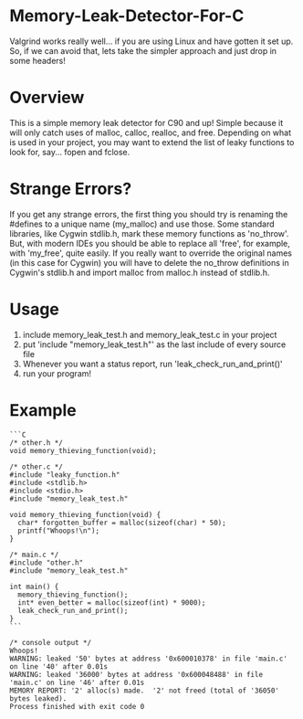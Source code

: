 # Memory-Leak-Detector-For-C
Valgrind works really well... if you are using Linux and have gotten it set up.  So, if we can avoid that, lets take the simpler approach and just drop in some headers!

# Overview
This is a simple memory leak detector for C90 and up!  Simple because it will only catch
uses of malloc, calloc, realloc, and free.  Depending on what is used in your project,
you may want to extend the list of leaky functions to look for, say... fopen and fclose.

# Strange Errors?
If you get any strange errors, the first thing you should try is renaming the #defines to a unique name
(my_malloc) and use those.  Some standard libraries, like Cygwin stdlib.h, mark these memory functions as
'no_throw'.  But, with modern IDEs you should be able to replace all 'free', for example, with 'my_free', quite
easily.  If you really want to override the original names (in this case for Cygwin) you will have to delete the
no_throw definitions in Cygwin's stdlib.h and import malloc from malloc.h instead of stdlib.h.

# Usage
1. include memory_leak_test.h and memory_leak_test.c in your project
2. put 'include "memory_leak_test.h"' as the last include of every source file
3. Whenever you want a status report, run 'leak_check_run_and_print()'
4. run your program!

# Example
    ```C
    /* other.h */
    void memory_thieving_function(void);

    /* other.c */
    #include "leaky_function.h"
    #include <stdlib.h>
    #include <stdio.h>
    #include "memory_leak_test.h"
    
    void memory_thieving_function(void) {
      char* forgotten_buffer = malloc(sizeof(char) * 50);
      printf("Whoops!\n");
    }

    /* main.c */
    #include "other.h"
    #include "memory_leak_test.h"
    
    int main() {
      memory_thieving_function();
      int* even_better = malloc(sizeof(int) * 9000);
      leak_check_run_and_print();
    }
    ```
    
    /* console output */
    Whoops!
    WARNING: leaked '50' bytes at address '0x600010378' in file 'main.c' on line '40' after 0.01s
    WARNING: leaked '36000' bytes at address '0x600048488' in file 'main.c' on line '46' after 0.01s
    MEMORY REPORT: '2' alloc(s) made.  '2' not freed (total of '36050' bytes leaked).
    Process finished with exit code 0
